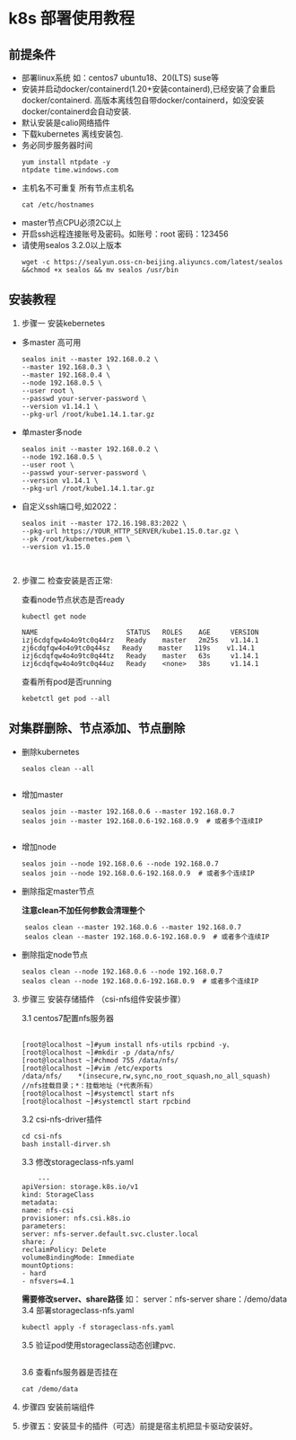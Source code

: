 # k8s 部署使用教程
## 前提条件
* 部署linux系统 如：centos7 ubuntu18、20(LTS) suse等
* 安装并启动docker/containerd(1.20+安装containerd),已经安装了会重启docker/containerd. 高版本离线包自带docker/containerd，如没安装docker/containerd会自动安装.
* 默认安装是calio网络插件
* 下载kubernetes 离线安装包.
* 务必同步服务器时间
    ```
    yum install ntpdate -y
    ntpdate time.windows.com
* 主机名不可重复 所有节点主机名 
    ```
    cat /etc/hostnames  
* master节点CPU必须2C以上
* 开启ssh远程连接账号及密码。如账号：root 密码：123456
* 请使用sealos 3.2.0以上版本
    ```
    wget -c https://sealyun.oss-cn-beijing.aliyuncs.com/latest/sealos &&chmod +x sealos && mv sealos /usr/bin 
## 安装教程
1. 步骤一 安装kebernetes 
* 多master 高可用
    ```
    sealos init --master 192.168.0.2 \
    --master 192.168.0.3 \
    --master 192.168.0.4 \
    --node 192.168.0.5 \
    --user root \
    --passwd your-server-password \
    --version v1.14.1 \
    --pkg-url /root/kube1.14.1.tar.gz 
   
* 单master多node
    ```
    sealos init --master 192.168.0.2 \
    --node 192.168.0.5 \
    --user root \
    --passwd your-server-password \
    --version v1.14.1 \
    --pkg-url /root/kube1.14.1.tar.gz

* 自定义ssh端口号,如2022：
    ```
    sealos init --master 172.16.198.83:2022 \
    --pkg-url https://YOUR_HTTP_SERVER/kube1.15.0.tar.gz \
    --pk /root/kubernetes.pem \
    --version v1.15.0



2. 步骤二  检查安装是否正常:
    
    查看node节点状态是否ready
    ```
    kubectl get node
    ```
    ```
    NAME                      STATUS   ROLES    AGE     VERSION
    izj6cdqfqw4o4o9tc0q44rz   Ready    master   2m25s   v1.14.1
    zj6cdqfqw4o4o9tc0q44sz   Ready    master   119s    v1.14.1
    izj6cdqfqw4o4o9tc0q44tz   Ready    master   63s     v1.14.1
    izj6cdqfqw4o4o9tc0q44uz   Ready    <none>   38s     v1.14.1

    ``` 
    查看所有pod是否running    
    ```
    kebetctl get pod --all 

## 对集群删除、节点添加、节点删除
* 删除kubernetes
    ```
    sealos clean --all


* 增加master
    ```
    sealos join --master 192.168.0.6 --master 192.168.0.7
    sealos join --master 192.168.0.6-192.168.0.9  # 或者多个连续IP


* 增加node
    ```
    sealos join --node 192.168.0.6 --node 192.168.0.7
    sealos join --node 192.168.0.6-192.168.0.9  # 或者多个连续IP
    
* 删除指定master节点
  
    **注意clean不加任何参数会清理整个**
```
    sealos clean --master 192.168.0.6 --master 192.168.0.7
    sealos clean --master 192.168.0.6-192.168.0.9  # 或者多个连续IP
```    

* 删除指定node节点
    ```
    sealos clean --node 192.168.0.6 --node 192.168.0.7
    sealos clean --node 192.168.0.6-192.168.0.9  # 或者多个连续IP
3. 步骤三 安装存储插件 （csi-nfs组件安装步骤）
   
   3.1 centos7配置nfs服务器 
    ```

    [root@localhost ~]#yum install nfs-utils rpcbind -y、
    [root@localhost ~]#mkdir -p /data/nfs/
    [root@localhost ~]#chmod 755 /data/nfs/
    [root@localhost ~]#vim /etc/exports
    /data/nfs/    *(insecure,rw,sync,no_root_squash,no_all_squash)    //nfs挂载目录；*：挂载地址（*代表所有）
    [root@localhost ~]#systemctl start nfs
    [root@localhost ~]#systemctl start rpcbind
    ```
   3.2 csi-nfs-driver插件
    ```
    cd csi-nfs
    bash install-dirver.sh
    ```

    3.3 修改storageclass-nfs.yaml
    ```
        ---
    apiVersion: storage.k8s.io/v1
    kind: StorageClass
    metadata:
    name: nfs-csi
    provisioner: nfs.csi.k8s.io
    parameters:
    server: nfs-server.default.svc.cluster.local
    share: /
    reclaimPolicy: Delete
    volumeBindingMode: Immediate
    mountOptions:
    - hard
    - nfsvers=4.1
    ```
    **需要修改server、share路径**
    如：
    server：nfs-server
    share：/demo/data
    3.4 部署storageclass-nfs.yaml
    ```
    kubectl apply -f storageclass-nfs.yaml
    ```
    3.5 验证pod使用storageclass动态创建pvc.
    ```
    ````
    3.6 查看nfs服务器是否挂在
    ```
    cat /demo/data
    ```


4. 步骤四 安装前端组件

5. 步骤五：安装显卡的插件（可选）前提是宿主机把显卡驱动安装好。
   



